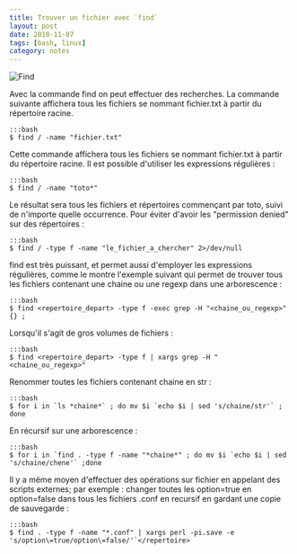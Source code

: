 ```yaml
---
title: Trouver un fichier avec `find`
layout: post
date: 2010-11-07
tags: [bash, linux]
category: notes
---
```


![Find](http://upload.wikimedia.org/wikipedia/commons/3/39/1328102012_Find.png)

Avec la commande find on peut effectuer des recherches. La commande suivante
affichera tous les fichiers se nommant fichier.txt à partir du répertoire
racine.

    :::bash
    $ find / -name "fichier.txt"

Cette commande affichera tous les fichiers se nommant fichier.txt à partir du
répertoire racine. Il est possible d'utiliser les expressions régulières :

    :::bash
    $ find / -name "toto*"

Le résultat sera tous les fichiers et répertoires commençant par toto, suivi de
n'importe quelle occurrence. Pour éviter d'avoir les "permission denied" sur
des répertoires :

    :::bash
    $ find / -type f -name "le_fichier_a_chercher" 2>/dev/null

find est très puissant, et permet aussi d'employer les expressions régulières,
comme le montre l'exemple suivant qui permet de trouver tous les fichiers
contenant une chaine ou une regexp dans une arborescence :

    :::bash
    $ find <repertoire_depart> -type f -exec grep -H "<chaine_ou_regexp>" {} ;

Lorsqu'il s'agit de gros volumes de fichiers :

    :::bash
    $ find <repertoire_depart> -type f | xargs grep -H "<chaine_ou_regexp>"

Renommer toutes les fichiers contenant chaine en str :

    :::bash
    $ for i in `ls *chaine*` ; do mv $i `echo $i | sed 's/chaine/str'` ; done

En récursif sur une arborescence :

    :::bash
    $ for i in `find . -type f -name "*chaine*" ; do mv $i `echo $i | sed 's/chaine/chene'` ;done

Il y a même moyen d'effectuer des opérations sur fichier en appelant des
scripts externes; par exemple : changer toutes les option=true en option=false
dans tous les fichiers .conf en recursif en gardant une copie de sauvegarde :

    :::bash
    $ find . -type f -name "*.conf" | xargs perl -pi.save -e 's/option\=true/option\=false/'`</repertoire>
